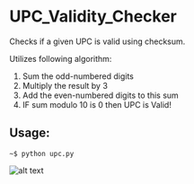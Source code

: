 # UPC_Validity_Checker


Checks if a given UPC is valid using checksum.

Utilizes following algorithm:
1) Sum the odd-numbered digits 
2) Multiply the result by 3
3) Add the even-numbered digits to this sum
4) IF sum modulo 10 is 0 then UPC is Valid!

## Usage:


```~$ python upc.py```

![alt text](https://github.com/bradegan/UPC-validity-checker/blob/master/usage.PNG?raw=true)




